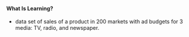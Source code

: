#### What Is Learning?

* data set of sales of a product in 200 markets with ad budgets for 3 media: TV, radio, and newspaper.
